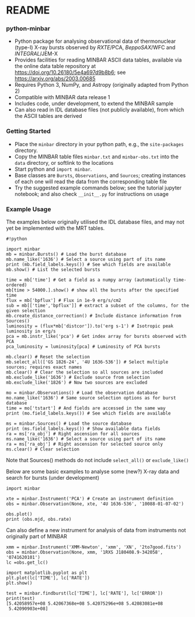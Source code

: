# README #

### python-minbar ###

* Python package for analysing observational data of thermonuclear (type-I) X-ray bursts observed by _RXTE_/PCA, _BeppoSAX_/WFC and _INTEGRAL_/JEM-X
* Provides facilities for reading MINBAR ASCII data tables, available via the online data table repository at https://doi.org/10.26180/5e4a697d9b8b6; see https://arxiv.org/abs/2003.00685 
* Requires Python 3, NumPy, and Astropy (originally adapted from Python 2)
* Compatible with MINBAR data release 1
* Includes code, under development, to extend the MINBAR sample
* Can also read in IDL database files (not  publicly available), from which the ASCII tables are derived

### Getting Started ###

* Place the `minbar` directory in your python path, e.g., the `site-packages` directory.
* Copy the MINBAR table files `minbar.txt` and `minbar-obs.txt` into the `data` directory, or softlink to the locations
* Start python and `import minbar`. 
* Base classes are `Bursts`, `Observations`, and `Sources`; creating instances of each one will read the data from the corresponding table file
* Try the suggested example commands below; see the tutorial jupyter notebook; and also check `__init__.py` for instructions on usage

### Example Usage ###

The examples below originally utilised the IDL database files, and may not yet be implemented with the MRT tables.

```
#!python

import minbar
mb = minbar.Bursts() # Load the burst database
mb.name_like('1636') # Select a source using part of its name
print (mb.field_labels.keys()) # See which fields are available
mb.show() # List the selected bursts

time = mb['time'] # Get a field as a numpy array (automatically time-ordered)
mb[time > 54000.].show() # show all the bursts after the specified time
flux = mb['bpflux'] # Flux in 1e-9 erg/s/cm2
sub = mb[['time','bpflux']] # extract a subset of the columns, for the given selection
mb.create_distance_correction() # Include distance information from Sources()
luminosity = (flux*mb['distcor']).to('erg s-1') # Isotropic peak luminosity in erg/s
pca = mb.instr_like('pca') # Get index array for bursts observed with PCA
pca_luminosity = luminosity[pca] # Luminosity of PCA bursts

mb.clear() # Reset the selection
mb.select_all(['GS 1826-24', '4U 1636-536']) # Select multiple sources; requires exact names
mb.clear() # Clear the selection so all sources are included
mb.exclude_like('1636') # Exclude source from selection
mb.exclude_like('1826') # Now two sources are excluded

mo = minbar.Observations() # Load the observation database
mo.name_like('1636') # Same source selection options as for burst database
time = mo['tstart'] # And fields are accessed in the same way
print (mo.field_labels.keys()) # See which fields are available

ms = minbar.Sources() # Load the source database
print (ms.field_labels.keys()) # Show available data fields
ra = ms['ra_obj'] # Right ascension for all sources
ms.name_like('1636') # Select a source using part of its name
ra = ms['ra_obj'] # Right ascension for selected source only
ms.clear() # Clear selection
```

Note that Sources() methods do not include `select_all()` or `exclude_like()`

Below are some basic examples to analyse some (new?) X-ray data and search for bursts
(under development)

```
import minbar

xte = minbar.Instrument('PCA') # Create an instrument definition
obs = minbar.Observation(None, xte, '4U 1636-536', '10088-01-07-02')

obs.plot()
print (obs.mjd, obs.rate)
```

Can also define a new instrument for analysis of data from instruments not originally part of MINBAR

```
xmm = minbar.Instrument('XMM-Newton', 'xmm', 'XN', '2to7good.fits')
obs = minbar.Observation(None, xmm, '1RXS J180408.9-342058', '0741620101')
lc =obs.get_lc()

import matplotlib.pyplot as plt
plt.plot(lc['TIME'], lc['RATE'])
plt.show()

test = minbar.findburst(lc['TIME'], lc['RATE'], lc['ERROR'])
print(test)
[5.42058957e+08 5.42067368e+08 5.42075296e+08 5.42083081e+08
 5.42090903e+08]
```

